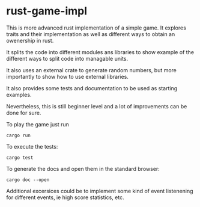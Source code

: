 # rust-game-impl

This is more advanced rust implementation of a simple game. It explores traits and their implementation as well as different ways to obtain an owenership in rust.

It splits the code into different modules ans libraries to show example of the different ways to split code into managable units.

It also uses an external crate to generate random numbers, but more importantly to show how to use external libraries.

It also provides some tests and documentation to be used as starting examples.

Nevertheless, this is still beginner level and a lot of improvements can be done for sure.

To play the game just run 

```
cargo run
```

To execute the tests:

```
cargo test
```

To generate the docs and open them in the standard browser:

```
cargo doc --open
```

Additional excersices could be to implement some kind of event listenening for different events, ie high score statistics, etc.